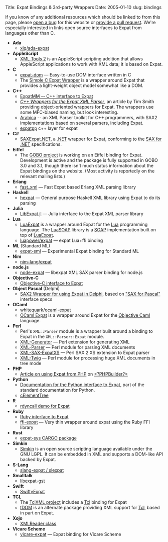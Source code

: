 Title: Expat Bindings &amp; 3rd-party Wrappers
Date: 2005-01-10
slug: bindings

If you know of any additional resources which should be linked to
from this page, please
[open a bug](https://github.com/libexpat/libexpat.github.io/issues)
for this website or
[provide a pull request](https://github.com/libexpat/libexpat.github.io/pulls).
We're especially interested in links open source
interfaces to Expat from languages other than C.


* __Ada__
    * [xlq/ada-expat](https://github.com/xlq/ada-expat)
* __AppleScript__
    * [XML Tools 2](http://www.latenightsw.com/freeware/XMLTools2/) is an AppleScript scripting addition that allows AppleScript applications to work with XML data; it is based on Expat.
* __C__
    * [expat-dom](https://github.com/kolotsey/expat-dom) — Easy-to-use DOM interface written in C
    * The [Simple C Expat Wrapper](http://www.nongnu.org/scew/) is a wrapper around Expat that provides a light-weight object model somewhat like a DOM.
* __C++__
    * [ExpatMM -- C++ interface to Expat](http://devzone.intellitree.com/projects/expatmm/)
    * _[C++ Wrappers for the Expat XML Parser](http://www.codeproject.com/soap/expatimpl.asp "C++ Wrappers for the Expat XML Parser" )_, an article by Tim Smith providing object-oriented wrappers for Expat. The wrappers use some MFC-biased naming, but look interesting.
    * [Arabica](http://www.jezuk.co.uk/cgi-bin/view/arabica "Arabica" ) \-- an XML Parser toolkit for C++ programmers, with SAX2 implementations based on several parsers, including Expat.
    * [expatpp](https://sourceforge.net/projects/expatpp/) c++ layer for expat
* __C#__
    * [SAXExpat.NET](http://saxdotnet.sourceforge.net/saxexpat.html), a [.NET](http://www.microsoft.com/net/) wrapper for Expat, conforming to the [SAX for .NET](http://saxdotnet.sourceforge.net) specifications.
* __Eiffel__
    * The [GOBO project](http://sourceforge.net/projects/gobo-eiffel/) is working on an Eiffel binding for Expat. Development is active and the package is fully supported in GOBO 3.0 and 3.1, though there isn't much status information about the Expat bindings on the website. (Most activity is reportedly on the relevant mailing lists.)
* __Erlang__
    * [fast_xml](https://github.com/processone/fast_xml) — Fast Expat based Erlang XML parsing library
* __Haskell__
    * [hexpat](https://hackage.haskell.org/package/hexpat) — General purpose Haskell XML library using Expat to do its parsing
* __Julia__
    * [LibExpat.jl](https://github.com/JuliaIO/LibExpat.jl) — Julia interface to the Expat XML parser library
* __Lua__
    * [LuaExpat](https://github.com/LuaDist/luaexpat) is a wrapper around Expat for the [Lua](http://www.lua.org/) programming language. The [LuaSOAP](http://www.keplerproject.org/luasoap/) library is a [SOAP](http://xml.coverpages.org/soap.html) implementation built on top of [LuaExpat](http://www.keplerproject.org/luaexpat/).
    * [luapower/expat](https://github.com/luapower/expat) — expat Lua+ffi binding
* __ML__ (Standard ML)
    * [expat-sml](http://www.enyo.de/fw/notes/sml-expat.html) — Experimental Expat binding for Standard ML
* __Nim__
    * [nim-lang/expat](https://github.com/nim-lang/expat)
* __node.js__
    * [node-expat](https://github.com/astro/node-expat) — libexpat XML SAX parser binding for node.js
* __Objective-C__
    * [Objective-C interface to Expat](http://expatobjc.sourceforge.net/)
* __Object Pascal__ (Delphi)
    * [SAX2 Wrapper for using Expat in Delphi,](http://sourceforge.net/projects/kdsxml) based on ["SAX for Pascal"](http://saxforpascal.sourceforge.net) interface specs
* __OCaml__
    * [whitequark/ocaml-expat](https://github.com/whitequark/ocaml-expat)
    * [OCaml Expat](http://www.xs4all.nl/~mmzeeman/ocaml/) is a wrapper around Expat for the [Objective Caml](http://www.ocaml.org) language.
* __Perl__
    * Perl's `XML::Parser` module is a wrapper built around a binding to Expat in the `XML::Parser::Expat` module.
    * [XML-Generator](http://search.cpan.org/dist/XML-Generator/) — Perl extension for generating XML
    * [XML-Parser](http://search.cpan.org/dist/XML-Parser/) — Perl module for parsing XML documents
    * [XML-SAX-ExpatXS](http://search.cpan.org/dist/XML-SAX-ExpatXS/) — Perl SAX 2 XS extension to Expat parser
    * [XML-Twig](http://search.cpan.org/dist/XML-Twig/) — Perl module for processing huge XML documents in tree mode
* __PHP__
    * [Article on using Expat from PHP](http://www.phpbuilder.com/columns/justin20000428.php3) on [&lt;?PHPBuilder?&gt;](http://www.phpbuilder.com/)
* __Python__
    * [Documentation for the Python interface to Expat](http://www.python.org/doc/current/lib/module-xml.parsers.expat.html), part of the standard documentation for Python.
    * [cElementTree](http://effbot.org/zone/celementtree.htm)
* __R__
    * [rdyncall demo for Expat](https://rdrr.io/rforge/rdyncall/src/demo/expat.R)
* __Ruby__
    * [Ruby interface to Expat](http://www.yoshidam.net/Ruby.html#xmlparser)
    * [ffi-expat](https://rubygems.org/gems/ffi-expat/) — Very thin wrapper around expat using the Ruby FFI library
* __Rust__
    * [expat-sys CARGO package](https://crates.io/crates/expat-sys/versions)
* __Simkin__
    * [Simkin](http://www.simkin.co.uk/) is an open source scripting language available under the GNU LGPL. It can be embedded in XML and supports a DOM-like API backed by Expat.
* __S-Lang__
    * [slang-expat / slexpat](http://www.cheesit.com/downloads/slang/slexpat.html)
* __Smalltalk__
    * [libexpat-gst](https://packages.debian.org/sid/libexpat-gst)
* __Swift__
    * [SwiftyExpat](https://github.com/AlwaysRightInstitute/SwiftyExpat)
* __TCL__
    * The [TclXML project](http://tclxml.sourceforge.net/) includes a [Tcl](http://tcl.activestate.com/) binding for Expat
    * [tDOM](http://www.tdom.org/) is an alternate package providing XML support for [Tcl](http://tcl.activestate.com/), based in part on Expat.
* __Xojo__
    * [XMLReader class](http://docs.xojo.com/index.php/XMLReader)
* __Vicare Scheme__
    * [vicare-expat](https://github.com/marcomaggi/vicare-expat) — Expat binding for Vicare Scheme
